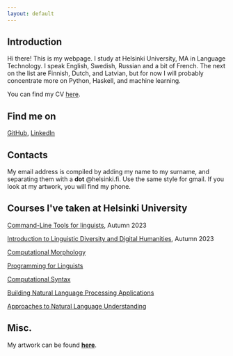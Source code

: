 ```yaml
---
layout: default
---
```


## Introduction

Hi there! This is my webpage. I study at Helsinki University, MA in Language Technology. I speak English, Swedish, Russian and a bit of French. The next on the list are Finnish, Dutch, and Latvian, but for now I will probably concentrate more on Python, Haskell, and machine learning.

You can find my CV [here](assets/documents/Nikolay_Vorontsov____CV.pdf).

## Find me on

[GitHub](https://github.com/nicksnlp), [LinkedIn](https://www.linkedin.com/in/nikolay-vorontsov/)

## Contacts

My email address is compiled by adding my name to my surname, and separating them with a **dot** @helsinki.fi. Use the same style for gmail. If you look at my artwork, you will find my phone.

## Courses I've taken at Helsinki University

[Command-Line Tools for linguists](https://studies.helsinki.fi/courses/course-implementation/hy-opt-cur-2324-261401a1-c550-4436-91b9-7edf4a1a3b57/KIK-LG221), Autumn 2023

[Introduction to Linguistic Diversity and Digital Humanities](https://studies.helsinki.fi/courses/course-implementation/hy-opt-cur-2324-9df97501-21e6-4b8d-9de4-e91303f2ff71/LDA-301), Autumn 2023

[Computational Morphology](https://studies.helsinki.fi/courses/course-implementation/hy-opt-cur-2324-a2cfd8ac-27c2-412a-97f4-79a8ec1586eb/LDA-T302)

[Programming for Linguists](https://studies.helsinki.fi/courses/course-implementation/hy-opt-cur-2324-2b1a1c0f-9701-4397-9e19-ab80b0c87af4/KIK-LG208)

[Computational Syntax](https://studies.helsinki.fi/courses/course-implementation/hy-opt-cur-2324-4b7c0cef-1d93-4d71-9c89-24f5edb64430/LDA-T303)

[Building Natural Language Processing Applications](https://studies.helsinki.fi/courses/course-implementation/hy-opt-cur-2324-ffa303d9-0028-42e4-9f84-90799fec03a9/LDA-T316)

[Approaches to Natural Language Understanding](https://studies.helsinki.fi/courses/course-implementation/hy-opt-cur-2324-12ceef6e-ec52-4d28-a267-06c9f2149328/LDA-T313)

<!--
## Projects

[_cmdline-course_](https://github.com/nicksnlp/cmdline-course) on GitHub.  
Various tests and tries in text processing, straight into command line, no extra knowledge is needed.
-->
## Misc.

My artwork can be found [**here**](https://nikolayvorontsov.wordpress.com/). 
